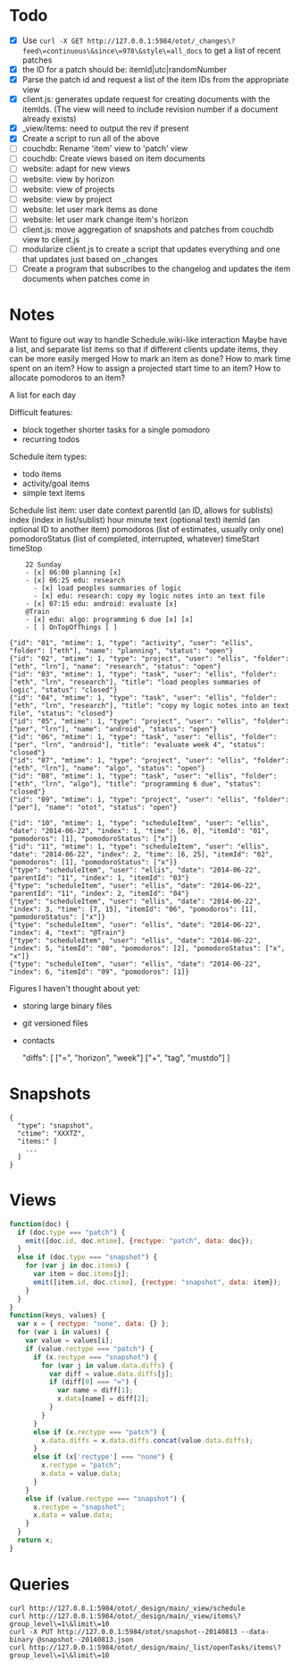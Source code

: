 # Todo

- [x] Use ``curl -X GET http://127.0.0.1:5984/otot/_changes\?feed\=continuous\&since\=978\&style\=all_docs`` to get a list of recent patches
- [x] the ID for a patch should be: itemId|utc|randomNumber
- [x] Parse the patch id and request a list of the item IDs from the appropriate view
- [x] client.js: generates update request for creating documents with the itemIds. (The view will need to include revision number if a document already exists)
- [x] _view/items: need to output the rev if present
- [x] Create a script to run all of the above
- [ ] couchdb: Rename 'item' view to 'patch' view
- [ ] couchdb: Create views based on item documents
- [ ] website: adapt for new views
- [ ] website: view by horizon
- [ ] website: view of projects
- [ ] website: view by project
- [ ] website: let user mark items as done
- [ ] website: let user mark change item's horizon
- [ ] client.js: move aggregation of snapshots and patches from couchdb view to client.js
- [ ] modularize client.js to create a script that updates everything and one that updates just based on _changes
- [ ] Create a program that subscribes to the changelog and updates the item documents when patches come in

# Notes

Want to figure out way to handle Schedule.wiki-like interaction
Maybe have a list, and separate list items so that if different clients update items, they can be more easily merged
How to mark an item as done?
How to mark time spent on an item?
How to assign a projected start time to an item?
How to allocate pomodoros to an item?

A list for each day

Difficult features:
- block together shorter tasks for a single pomodoro
- recurring todos

Schedule item types:
- todo items
- activity/goal items
- simple text items

Schedule list item:
    user
    date
    context
    parentId (an ID, allows for sublists)
    index (index in list/sublist)
    hour
    minute
    text (optional text)
    itemId (an optional ID to another item)
    pomodoros (list of estimates, usually only one)
    pomodoroStatus (list of completed, interrupted, whatever)
    timeStart
    timeStop

        22 Sunday
        - [x] 06:00 planning [x]
        - [x] 06:25 edu: research
          - [x] load peoples summaries of logic
          - [x] edu: research: copy my logic notes into an text file
        - [x] 07:15 edu: android: evaluate [x]
        @Train
        - [x] edu: algo: programming 6 due [x] [x]
        - [ ] OnTopOfThings [ ]

    {"id": "01", "mtime": 1, "type": "activity", "user": "ellis", "folder": ["eth"], "name": "planning", "status": "open"} 
    {"id": "02", "mtime": 1, "type": "project", "user": "ellis", "folder": ["eth", "lrn"], "name": "research", "status": "open"} 
    {"id": "03", "mtime": 1, "type": "task", "user": "ellis", "folder": ["eth", "lrn", "research"], "title": "load peoples summaries of logic", "status": "closed"}
    {"id": "04", "mtime": 1, "type": "task", "user": "ellis", "folder": ["eth", "lrn", "research"], "title": "copy my logic notes into an text file", "status": "closed"}
    {"id": "05", "mtime": 1, "type": "project", "user": "ellis", "folder": ["per", "lrn"], "name": "android", "status": "open"} 
    {"id": "06", "mtime": 1, "type": "task", "user": "ellis", "folder": ["per", "lrn", "android"], "title": "evaluate week 4", "status": "closed"}
    {"id": "07", "mtime": 1, "type": "project", "user": "ellis", "folder": ["eth", "lrn"], "name": "algo", "status": "open"} 
    {"id": "08", "mtime": 1, "type": "task", "user": "ellis", "folder": ["eth", "lrn", "algo"], "title": "programming 6 due", "status": "closed"}
    {"id": "09", "mtime": 1, "type": "project", "user": "ellis", "folder": ["per"], "name": "otot", "status": "open"} 

    {"id": "10", "mtime": 1, "type": "scheduleItem", "user": "ellis", "date": "2014-06-22", "index": 1, "time": [6, 0], "itemId": "01", "pomodoros": [1], "pomodoroStatus": ["x"]}
    {"id": "11", "mtime": 1, "type": "scheduleItem", "user": "ellis", "date": "2014-06-22", "index": 2, "time": [6, 25], "itemId": "02", "pomodoros": [1], "pomodoroStatus": ["x"]}
    {"type": "scheduleItem", "user": "ellis", "date": "2014-06-22", "parentId": "11", "index": 1, "itemId": "03"}
    {"type": "scheduleItem", "user": "ellis", "date": "2014-06-22", "parentId": "11", "index": 2, "itemId": "04"}
    {"type": "scheduleItem", "user": "ellis", "date": "2014-06-22", "index": 3, "time": [7, 15], "itemId": "06", "pomodoros": [1], "pomodoroStatus": ["x"]}
    {"type": "scheduleItem", "user": "ellis", "date": "2014-06-22", "index": 4, "text": "@Train"}
    {"type": "scheduleItem", "user": "ellis", "date": "2014-06-22", "index": 5, "itemId": "08", "pomodoros": [2], "pomodoroStatus": ["x", "x"]}
    {"type": "scheduleItem", "user": "ellis", "date": "2014-06-22", "index": 6, "itemId": "09", "pomodoros": [1]}


Figures I haven't thought about yet:
- storing large binary files
- git versioned files
- contacts

    "diffs": [
      ["=", "horizon", "week"]
      ["+", "tag", "mustdo"]
    ]

# Snapshots

    {
      "type": "snapshot",
      "ctime": "XXXTZ",
      "items:" [
        ...
      ]
    }

# Views

```javascript
function(doc) {
  if (doc.type === "patch") {
    emit([doc.id, doc.mtime], {rectype: "patch", data: doc});
  }
  else if (doc.type === "snapshot") {
    for (var j in doc.items) {
      var item = doc.items[j];
      emit([item.id, doc.ctime], {rectype: "snapshot", data: item});
    }
  }
}
function(keys, values) {
  var x = { rectype: "none", data: {} };
  for (var i in values) {
    var value = values[i];
    if (value.rectype === "patch") {
      if (x.rectype === "snapshot") {
        for (var j in value.data.diffs) {
          var diff = value.data.diffs[j];
          if (diff[0] === "=") {
            var name = diff[1];
            x.data[name] = diff[2];
          }
        }
      }
      else if (x.rectype === "patch") {
        x.data.diffs = x.data.diffs.concat(value.data.diffs);
      }
      else if (x['rectype'] === "none") {
        x.rectype = "patch";
        x.data = value.data;
      }
    }
    else if (value.rectype === "snapshot") {
      x.rectype = "snapshot";
      x.data = value.data;
    }
  }
  return x;
}
```

# Queries

    curl http://127.0.0.1:5984/otot/_design/main/_view/schedule
    curl http://127.0.0.1:5984/otot/_design/main/_view/items\?group_level\=1\&limit\=10
    curl -X PUT http://127.0.0.1:5984/otot/snapshot--20140813 --data-binary @snapshot--20140813.json
    curl http://127.0.0.1:5984/otot/_design/main/_list/openTasks/items\?group_level\=1\&limit\=10

